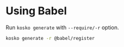 # Using Babel

Run `kosko generate` with `--require/-r` option.

```sh
kosko generate -r @babel/register
```
